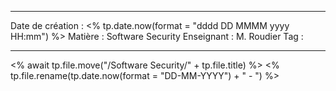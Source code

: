 
---

 Date de création : <% tp.date.now(format = "dddd DD MMMM yyyy HH:mm") %>
 Matière : Software Security
 Enseignant : M. Roudier
 Tag :

---

 <% await tp.file.move("/Software Security/" + tp.file.title) %>
 <% tp.file.rename(tp.date.now(format = "DD-MM-YYYY") + " - ") %>
